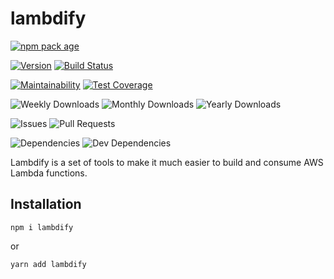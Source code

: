 # lambdify

[![npm pack age](https://nodei.co/npm/lambdify.png?downloads=true&downloadRank=true&stars=true)](https://npmjs.org/package/lambdify)

[![Version](https://badge.fury.io/js/lambdify.svg)](https://npmjs.org/package/lambidfy) [![Build Status](https://travis-ci.org/Prefinem/lambdify.svg)](https://travis-ci.org/Prefinem/lambdify)

[![Maintainability](https://api.codeclimate.com/v1/badges/4f911850391938e811f1/maintainability)](https://codeclimate.com/github/Prefinem/lambdify/maintainability) [![Test Coverage](https://api.codeclimate.com/v1/badges/4f911850391938e811f1/test_coverage)](https://codeclimate.com/github/Prefinem/lambdify/test_coverage)

![Weekly Downloads](https://img.shields.io/npm/dw/lambdify.svg) ![Monthly Downloads](https://img.shields.io/npm/dm/lambdify.svg) ![Yearly Downloads](https://img.shields.io/npm/dy/lambdify.svg)

![Issues](https://img.shields.io/github/issues/Prefinem/lambdify.svg) ![Pull Requests](https://img.shields.io/github/issues-pr/Prefinem/lambdify.svg)

![Dependencies](https://david-dm.org/Prefinem/lambdify.svg) ![Dev Dependencies](https://david-dm.org/Prefinem/lambdify/dev-status.svg)

Lambdify is a set of tools to make it much easier to build and consume AWS Lambda functions.

## Installation

    npm i lambdify

or

    yarn add lambdify
